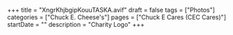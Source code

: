 +++
title = "XngrKhjbgipKouuTASKA.avif"
draft = false
tags = ["Photos"]
categories = ["Chuck E. Cheese's"]
pages = ["Chuck E Cares (CEC Cares)"]
startDate = ""
description = "Charity Logo"
+++
